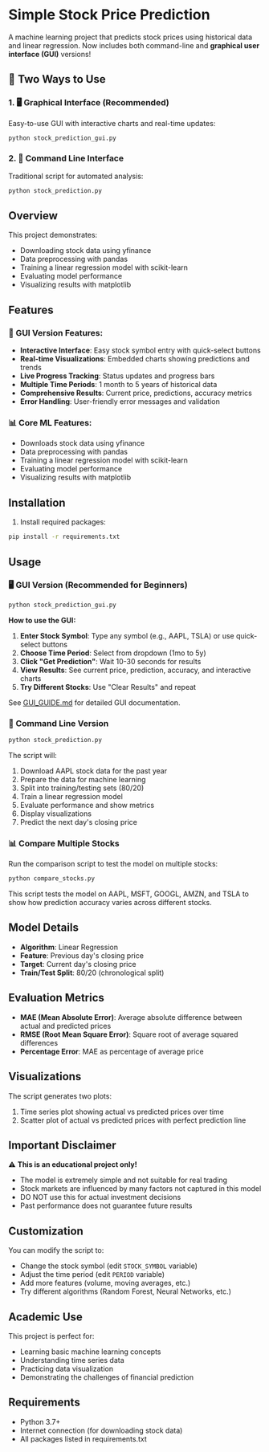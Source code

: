 # Simple Stock Price Prediction

A machine learning project that predicts stock prices using historical data and linear regression. Now includes both command-line and **graphical user interface (GUI)** versions!

## 🎯 **Two Ways to Use**

### **1. 🖥️ Graphical Interface (Recommended)**
Easy-to-use GUI with interactive charts and real-time updates:
```bash
python stock_prediction_gui.py
```

### **2. 📝 Command Line Interface**
Traditional script for automated analysis:
```bash
python stock_prediction.py
```

## Overview

This project demonstrates:
- Downloading stock data using yfinance
- Data preprocessing with pandas
- Training a linear regression model with scikit-learn
- Evaluating model performance
- Visualizing results with matplotlib

## Features

### **🎨 GUI Version Features:**
- **Interactive Interface**: Easy stock symbol entry with quick-select buttons
- **Real-time Visualizations**: Embedded charts showing predictions and trends  
- **Live Progress Tracking**: Status updates and progress bars
- **Multiple Time Periods**: 1 month to 5 years of historical data
- **Comprehensive Results**: Current price, predictions, accuracy metrics
- **Error Handling**: User-friendly error messages and validation

### **📊 Core ML Features:**
- Downloads stock data using yfinance
- Data preprocessing with pandas
- Training a linear regression model with scikit-learn
- Evaluating model performance
- Visualizing results with matplotlib

## Installation

1. Install required packages:
```bash
pip install -r requirements.txt
```

## Usage

### **🖥️ GUI Version (Recommended for Beginners)**
```bash
python stock_prediction_gui.py
```

**How to use the GUI:**
1. **Enter Stock Symbol**: Type any symbol (e.g., AAPL, TSLA) or use quick-select buttons
2. **Choose Time Period**: Select from dropdown (1mo to 5y)
3. **Click "Get Prediction"**: Wait 10-30 seconds for results
4. **View Results**: See current price, prediction, accuracy, and interactive charts
5. **Try Different Stocks**: Use "Clear Results" and repeat

See [GUI_GUIDE.md](GUI_GUIDE.md) for detailed GUI documentation.

### **📝 Command Line Version**
```bash
python stock_prediction.py
```

The script will:
1. Download AAPL stock data for the past year
2. Prepare the data for machine learning
3. Split into training/testing sets (80/20)
4. Train a linear regression model
5. Evaluate performance and show metrics
6. Display visualizations
7. Predict the next day's closing price

### **📊 Compare Multiple Stocks**

Run the comparison script to test the model on multiple stocks:
```bash
python compare_stocks.py
```

This script tests the model on AAPL, MSFT, GOOGL, AMZN, and TSLA to show how prediction accuracy varies across different stocks.

## Model Details

- **Algorithm**: Linear Regression
- **Feature**: Previous day's closing price
- **Target**: Current day's closing price
- **Train/Test Split**: 80/20 (chronological split)

## Evaluation Metrics

- **MAE (Mean Absolute Error)**: Average absolute difference between actual and predicted prices
- **RMSE (Root Mean Square Error)**: Square root of average squared differences
- **Percentage Error**: MAE as percentage of average price

## Visualizations

The script generates two plots:
1. Time series plot showing actual vs predicted prices over time
2. Scatter plot of actual vs predicted prices with perfect prediction line

## Important Disclaimer

⚠️ **This is an educational project only!**

- The model is extremely simple and not suitable for real trading
- Stock markets are influenced by many factors not captured in this model
- DO NOT use this for actual investment decisions
- Past performance does not guarantee future results

## Customization

You can modify the script to:
- Change the stock symbol (edit `STOCK_SYMBOL` variable)
- Adjust the time period (edit `PERIOD` variable)
- Add more features (volume, moving averages, etc.)
- Try different algorithms (Random Forest, Neural Networks, etc.)

## Academic Use

This project is perfect for:
- Learning basic machine learning concepts
- Understanding time series data
- Practicing data visualization
- Demonstrating the challenges of financial prediction

## Requirements

- Python 3.7+
- Internet connection (for downloading stock data)
- All packages listed in requirements.txt
